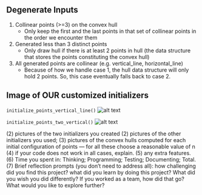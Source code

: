 ## Degenerate Inputs
1. Collinear points (>=3) on the convex hull
    - Only keep the first and the last points in that set of collinear points in the order we encounter them
2. Generated less than 3 distinct points
    - Only draw hull if there is at least 2 points in hull (the data structure that stores the points constituting the convex hull)
3. All generated points are collinear (e.g. vertical_line, horizontal_line)
    - Because of how we handle case 1, the hull data structure will only hold 2 points. So, this case eventually falls back to case 2.

## Image of OUR customized initializers

`initialize_points_vertical_line()`
![alt text](image.png)

`initialize_points_two_vertical()`
![alt text](image-1.png)

(2) pictures of the two initializers you created
(2) pictures of the other initializers you used;
(3) pictures of the convex hulls computed for each initial configuration of points — for all these choose a reasonable value of n
(4) if your code does not work in all cases, explain.
(5) any extra features.
(6) Time you spent in: Thinking; Programming; Testing; Documenting; Total.
(7) Brief reflection prompts (you don’t need to address all): how challenging did you find this project? what did you learn by doing this project? What did you wish you did differently? If you worked as a team, how did that go? What would you like to explore further?